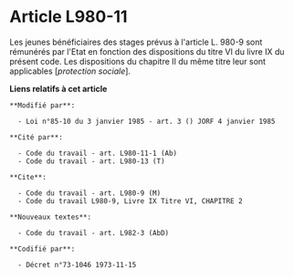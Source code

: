 # Article L980-11

Les jeunes bénéficiaires des stages prévus à l'article L. 980-9 sont rémunérés par l'Etat en fonction des dispositions du
titre VI du livre IX du présent code. Les dispositions du chapitre II du même titre leur sont applicables [*protection
sociale*].

**Liens relatifs à cet article**

	**Modifié par**:

	  - Loi n°85-10 du 3 janvier 1985 - art. 3 () JORF 4 janvier 1985

	**Cité par**:

	  - Code du travail - art. L980-11-1 (Ab)
	  - Code du travail - art. L980-13 (T)

	**Cite**:

	  - Code du travail - art. L980-9 (M)
	  - Code du travail L980-9, Livre IX Titre VI, CHAPITRE 2

	**Nouveaux textes**:

	  - Code du travail - art. L982-3 (AbD)

	**Codifié par**:

	  - Décret n°73-1046 1973-11-15

